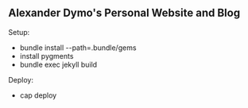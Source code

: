 ## Alexander Dymo's Personal Website and Blog

Setup:

* bundle install --path=.bundle/gems
* install pygments
* bundle exec jekyll build

Deploy:

* cap deploy
